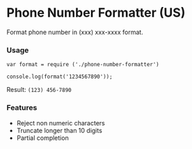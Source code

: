 # Phone Number Formatter (US)
Format phone number in (xxx) xxx-xxxx format.

### Usage
```
var format = require ('./phone-number-formatter')

console.log(format('1234567890'));
```
Result:
`(123) 456-7890`

### Features
- Reject non numeric characters
- Truncate longer than 10 digits
- Partial completion
